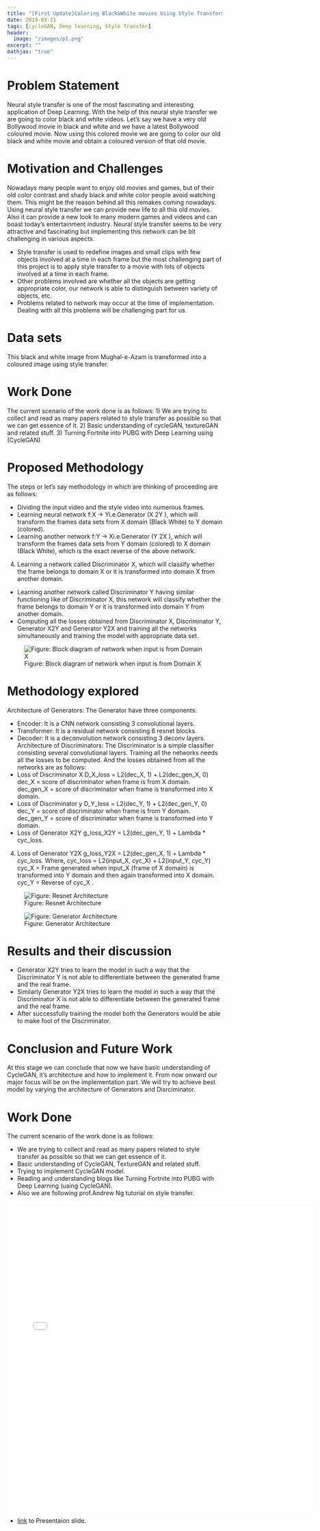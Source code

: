 ```yaml
---
title: "[First Update]Coloring Black&White movies Using Style Transform"
date: 2019-03-21
tags: [cycleGAN, Deep learning, Style Transfer]
header:
  image: "/images/p1.png"
excerpt: ""
mathjax: "true"
---
```


# Problem Statement
Neural style transfer is one of the most fascinating and interesting
application of Deep Learning. With the help of this neural style transfer
we are going to color black and white videos.
Let’s say we have a very old Bollywood movie in black and white and we
have a latest Bollywood coloured movie. Now using this colored movie we
are going to color our old black and white movie and obtain a coloured
version of that old movie.

# Motivation and Challenges
Nowadays many people want to enjoy old movies and games, but of their
old color contrast and shady black and white color people avoid watching
them.  This might be the reason behind all this remakes coming nowadays.
Using neural style transfer we can provide new life to all this old movies.
Also it can provide a new look to many modern games and videos and can
boast today’s entertainment industry.
Neural style transfer seems to be very attractive and fascinating but
implementing this network can be bit challenging in various aspects.
* Style transfer is used to redefine images and small clips with few objects
involved at a time in each frame but the most challenging part of this
project is to apply style transfer to a movie with lots of objects involved at
a time in each frame.
* Other problems involved are whether all the objects are getting
appropriate color, our network is able to distinguish between variety of
objects, etc.
* Problems related to network may occur at the time of implementation.
Dealing with all this problems will be challenging part for us.

# Data sets
This black and white image from Mughal-e-Azam is transformed into a
coloured image using style transfer.

# Work Done
The current scenario of the work done is as follows:  1) We are trying to
collect and read as many papers related to style transfer as possible so
that we can get essence of it.  2) Basic understanding of cycleGAN,
textureGAN and related stuff.  3) Turning Fortnite into PUBG with Deep
Learning using (CycleGAN)

# Proposed Methodology
The steps or let’s say methodology in which are thinking of proceeding are
as follows:
* Dividing the input video and the style video into numerous frames.
* Learning neural network f:X → Yi.e.Generator (X 2Y ),
which will transform the frames data sets from X domain (Black White)
to Y domain (colored).
* Learning another network f:Y → Xi.e.Generator (Y 2X ),
which will transform the frames data sets from Y domain (colored) to X
domain (Black White), which is the exact reverse of the above network.
4) Learning a network called Discriminator X, which will classify whether
the frame belongs to domain X or it is transformed into domain X from
another domain.
* Learning another network called Discriminator Y having similar
functioning like of Discriminator X, this network will classify whether the
frame belongs to domain Y or it is transformed into domain Y from
another domain.
* Computing all the losses obtained from Discriminator X, Discriminator
Y, Generator X2Y and Generator Y2X and training all the networks
simultaneously and training the model with appropriate data set.
<figure>
  <img src="{{ site.url }}{{ site.baseurl }}/images/image.IK8L0Z.png" alt="Figure: Block diagram of network when input is from Domain X">
  <figcaption>Figure: Block diagram of network when input is from Domain X</figcaption>
</figure>


# Methodology explored
Architecture of Generators:
The Generator have three components:
* Encoder: It is a CNN network consisting 3 convolutional layers.
* Transformer: It is a residual network consisting 6 resnet blocks.
* Decoder: It is a deconvolution network consisting 3 deconv layers.
Architecture of Discriminators:
The Discriminator is a simple classifier consisting several convolutional
layers.
Training all the networks needs all the losses to be computed. And the
losses obtained from all the networks are as follows:
* Loss of Discriminator X
D_X_loss = L2(dec_X, 1) + L2(dec_gen_X, 0)
dec_X = score of discriminator when frame is from X domain.
dec_gen_X = score of discriminator when frame is transformed into X
domain.
* Loss of Discriminator y
D_Y_loss = L2(dec_Y, 1) + L2(dec_gen_Y, 0)
dec_Y = score of discriminator when frame is from Y domain.
dec_gen_Y = score of discriminator when frame is transformed into Y
domain.
* Loss of Generator X2Y
g_loss_X2Y = L2(dec_gen_Y, 1) + Lambda * cyc_loss.
4) Loss of Generator Y2X
g_loss_Y2X = L2(dec_gen_X, 1) + Lambda * cyc_loss.
Where,
cyc_loss = L2(input_X, cyc_X) + L2(input_Y, cyc_Y)
cyc_X = Frame generated when input_X (frame of X domain) is
transformed into Y domain and then again transformed into X domain.
cyc_Y = Reverse of cyc_X .

<figure>
  <img src="{{ site.url }}{{ site.baseurl }}/images/image.DFEB0Z.png" alt="Figure: Resnet Architecture">
  <figcaption>Figure: Resnet Architecture</figcaption>
</figure>

<figure>
  <img src="{{ site.url }}{{ site.baseurl }}/images/image.LQI7ZZ.png" alt="Figure: Generator Architecture">
  <figcaption>Figure: Generator Architecture</figcaption>
</figure>

# Results and their discussion
* Generator X2Y tries to learn the model in such a way that the
Discriminator Y is not able to differentiate between the generated frame
and the real frame.
* Similarly Generator Y2X tries to learn the model in such a way that the
Discriminator X is not able to differentiate between the generated frame
and the real frame.
* After successfully training the model both the Generators would be able
to make fool of the Discriminator.

# Conclusion and Future Work
At this stage we can conclude that now we have basic understanding of
CycleGAN, it’s architecture and how to implement it. From now onward
our major focus will be on the implementation part. We will try to achieve
best model by varying the architecture of Generators and Disrciminator.

# Work Done
The current scenario of the work done is as follows:
* We are trying to collect and read as many papers related to style
transfer as possible so that we can get essence of it.
* Basic understanding of CycleGAN, TextureGAN and related stuff.
* Trying to implement CycleGAN model.
* Reading and understanding blogs like Turning Fortnite into PUBG with
Deep Learning (using CycleGAN).
* Also we are following prof.Andrew Ng tutorial on style transfer.

<iframe width="720" height="720" src="/images/DL_project_2/DL_project_2.mp4" frameborder="0" allowfullscreen></iframe>

+ [link](/images/DL_project_2/DL_project_2.pdf) to Presentaion slide.
<!-- + [link](https://drive.google.com/open?id=1jQ-QWi7m7--m-qSnHcyRUXFfoVgFd-nz) to Video Explanation. -->
